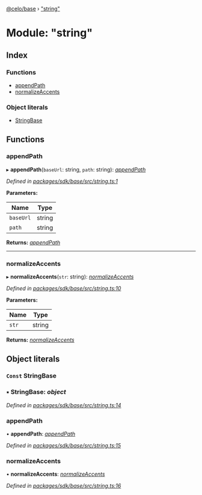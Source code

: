 [@celo/base](../README.md) › ["string"](_string_.md)

# Module: "string"

## Index

### Functions

* [appendPath](_string_.md#appendpath)
* [normalizeAccents](_string_.md#normalizeaccents)

### Object literals

* [StringBase](_string_.md#const-stringbase)

## Functions

###  appendPath

▸ **appendPath**(`baseUrl`: string, `path`: string): *[appendPath](_string_.md#appendpath)*

*Defined in [packages/sdk/base/src/string.ts:1](https://github.com/celo-org/celo-monorepo/blob/master/packages/sdk/base/src/string.ts#L1)*

**Parameters:**

Name | Type |
------ | ------ |
`baseUrl` | string |
`path` | string |

**Returns:** *[appendPath](_string_.md#appendpath)*

___

###  normalizeAccents

▸ **normalizeAccents**(`str`: string): *[normalizeAccents](_string_.md#normalizeaccents)*

*Defined in [packages/sdk/base/src/string.ts:10](https://github.com/celo-org/celo-monorepo/blob/master/packages/sdk/base/src/string.ts#L10)*

**Parameters:**

Name | Type |
------ | ------ |
`str` | string |

**Returns:** *[normalizeAccents](_string_.md#normalizeaccents)*

## Object literals

### `Const` StringBase

### ▪ **StringBase**: *object*

*Defined in [packages/sdk/base/src/string.ts:14](https://github.com/celo-org/celo-monorepo/blob/master/packages/sdk/base/src/string.ts#L14)*

###  appendPath

• **appendPath**: *[appendPath](_string_.md#appendpath)*

*Defined in [packages/sdk/base/src/string.ts:15](https://github.com/celo-org/celo-monorepo/blob/master/packages/sdk/base/src/string.ts#L15)*

###  normalizeAccents

• **normalizeAccents**: *[normalizeAccents](_string_.md#normalizeaccents)*

*Defined in [packages/sdk/base/src/string.ts:16](https://github.com/celo-org/celo-monorepo/blob/master/packages/sdk/base/src/string.ts#L16)*
